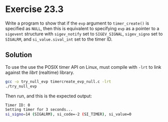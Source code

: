 # Exercise 23.3

Write a program to show that if the `evp` argument to `timer_create()` is specified as
`NULL`, then this is equivalent to specifying `evp` as a pointer to a `sigevent` structure
with `sigev_notify` set to `SIGEV_SIGNAL`, `sigev_signo` set to `SIGALRM`, and
`si_value.sival_int` set to the timer ID.

## Solution

To use the use the POSIX timer API on Linux, must compile with `-lrt` to link against
the *librt* (realtime) library.

```bash
gcc -o try_null_evp timercreate_evp_null.c -lrt
./try_null_evp
```

Then run, and this is the expected output:

```bash
Timer ID: 0
Setting timer for 3 seconds...
si_signo=14 (SIGALRM), si_code=-2 (SI_TIMER), si_value=0
```
